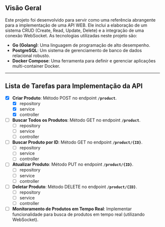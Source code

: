 ## **Visão Geral**

Este projeto foi desenvolvido para servir como uma referência abrangente para a implementação de uma API WEB. Ele inclui a elaboração de um sistema CRUD (Create, Read, Update, Delete) e a integração de uma conexão WebSocket. As tecnologias utilizadas neste projeto são:

- **Go (Golang)**: Uma linguagem de programação de alto desempenho.
- **PostgreSQL**: Um sistema de gerenciamento de banco de dados relacional robusto.
- **Docker Compose**: Uma ferramenta para definir e gerenciar aplicações multi-container Docker.

---

## **Lista de Tarefas para Implementação da API**

- [x]  **Criar Produto**: Método POST no endpoint **`/product`**.
    - [x]  repository
    - [x]  service
    - [x]  controller
- [ ]  **Buscar Todos os Produtos**: Método GET no endpoint **`/product`**.
    - [ ]  repository
    - [ ]  service
    - [ ]  controller
- [ ]  **Buscar Produto por ID**: Método GET no endpoint **`/product/{ID}`**.
    - [ ]  repository
    - [ ]  service
    - [ ]  controller
- [ ]  **Atualizar Produto**: Método PUT no endpoint **`/product/{ID}`**.
    - [ ]  repository
    - [ ]  service
    - [ ]  controller
- [ ]  **Deletar Produto**: Método DELETE no endpoint **`/product/{ID}`**.
    - [ ]  repository
    - [ ]  service
    - [ ]  controller
- [ ]  **Monitoramento de Produtos em Tempo Real**: Implementar funcionalidade para busca de produtos em tempo real (utilizando WebSocket).
